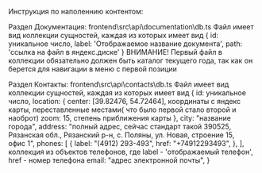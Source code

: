 Инструкция по наполеннию контентом:

Раздел Документация:
frontend\src\api\documentation\db.ts
Файл имеет вид коллекции сущностей, каждая из которых имеет вид
{
    id: уникальное число,
    label: 'Отображаемое название документа',
    path: 'ссылка на файл в яндекс.диске'
}
ВНИМАНИЕ!
Первый файл в коллекции обязательно должен быть каталог текущего года, так как он берется для навигации в меню с первой позиции



Раздел Контакты: 
frontend\src\api\contacts\db.ts
Файл имеет вид коллекции сущностей, каждая из которых имеет вид
 {
    id: уникальное число,
    location: {
      center: [39.82476, 54.72464], координаты с яндекс карты, переставленные местами( что было первой стало второй и наоброт)
      zoom: 15, степень приближения карты
    },
    city: "название города",
    address:
      "полный адрес, сейчас стандарт такой
      390525, Рязанская обл., Рязанский р-н, с. Поляны, ул. Новая, строение 15, офис 1",
    phones: [
      {
        label: "(4912) 293-493",
        href: "+74912293493",
      },
    ], коллекция из объектов телефонов, где label - 'отображаемый телефон', href - номер телефона
    email: "адрес электронной почты",
  }